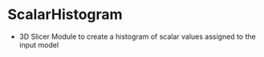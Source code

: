 # ScalarHistogram
- 3D Slicer Module to create a histogram of scalar values assigned to the input model 
